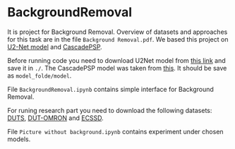 # BackgroundRemoval

It is project for Background Removal. Overview of datasets and approaches for this task are in the file `Background Removal.pdf`. We based this project on [U2-Net model]() and [CascadePSP]().

Before running code you need to download U2Net model from [this link](https://drive.google.com/file/d/1ao1ovG1Qtx4b7EoskHXmi2E9rp5CHLcZ/view) and save it in `./`.  The CascadePSP model was taken from [this](https://hkustconnect-my.sharepoint.com/:u:/g/personal/jchungaa_connect_ust_hk/EW7CBmiBK9RJlmORaEpXRg4B4gZ0GtU3L6K64oFdD-GKWw?e=q0Tg5p). It should be save as `model_folde/model`.


File `BackgroundRemoval.ipynb` contains simple interface for Background Removal.


For runing research part you need to download the following datasets: [DUTS](http://saliencydetection.net/duts/), [DUT-OMRON](https://vk.com/away.php?to=http%3A%2F%2Fsaliencydetection.net%2Fdut-omron%2F%23org96c3bab&cc_key=) and [ECSSD](https://vk.com/away.php?to=http%3A%2F%2Fwww.cse.cuhk.edu.hk%2F%7Eleojia%2Fprojects%2Fhsaliency%2Fdataset.html&cc_key=).

File `Picture without background.ipynb` contains experiment under chosen models.
